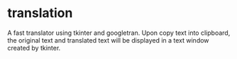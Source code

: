 # translation

A fast translator using tkinter and googletran. Upon copy text into clipboard, the original text and translated text will be displayed in a text window created by tkinter.
